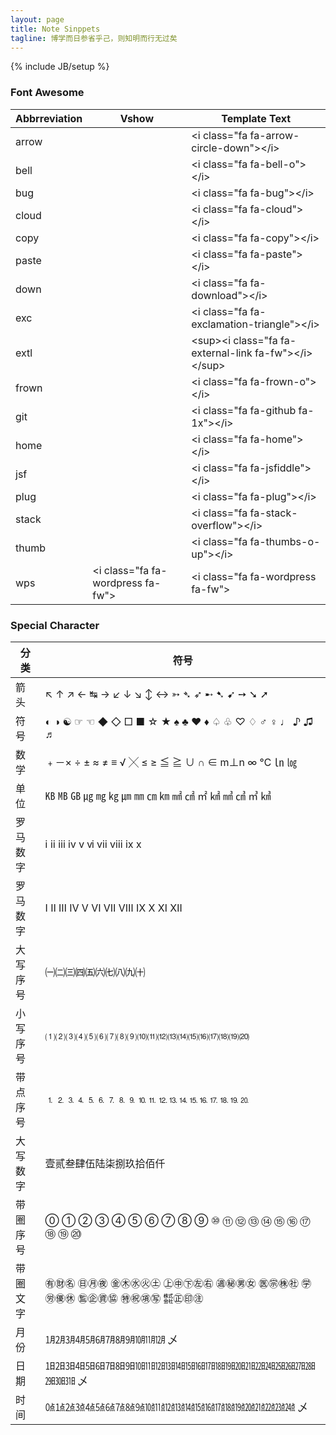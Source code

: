 ```yaml
---
layout: page
title: Note Sinppets
tagline: 博学而日参省乎己，则知明而行无过矣
---
```

{% include JB/setup %}

### Font Awesome

|Abbrreviation|Vshow|Template Text|
|----|----|----|
|arrow	|<i class="fa fa-arrow-circle-down"></i>|&lt;i class="fa fa-arrow-circle-down">&lt;/i>|
|bell	|<i class="fa fa-bell-o"></i>|&lt;i class="fa fa-bell-o">&lt;/i>|
|bug	|<i class="fa fa-bug"></i>|&lt;i class="fa fa-bug">&lt;/i>|
|cloud	|<i class="fa fa-cloud"></i>|&lt;i class="fa fa-cloud">&lt;/i>|
|copy	|<i class="fa fa-copy"></i>|&lt;i class="fa fa-copy">&lt;/i>|
|paste	|<i class="fa fa-paste"></i>|&lt;i class="fa fa-paste">&lt;/i>|
|down 	|<i class="fa fa-download"></i>|&lt;i class="fa fa-download">&lt;/i>|
|exc	|<i class="fa fa-exclamation-triangle"></i>|&lt;i class="fa fa-exclamation-triangle">&lt;/i>|
|extl 	|<sup><i class="fa fa-external-link fa-fw"></i></sup>|&lt;sup>&lt;i class="fa fa-external-link fa-fw">&lt;/i>&lt;/sup>|
|frown  |<i class="fa fa-frown-o"></i>|&lt;i class="fa fa-frown-o">&lt;/i>|
|git 	|<i class="fa fa-github fa-1x"></i>|&lt;i class="fa fa-github fa-1x">&lt;/i>|
|home	|<i class="fa fa-home"></i>|&lt;i class="fa fa-home">&lt;/i>|
|jsf	|	<i class="fa fa-jsfiddle"></i>|&lt;i class="fa fa-jsfiddle">&lt;/i>|
|plug	|<i class="fa fa-plug"></i>|&lt;i class="fa fa-plug">&lt;/i>|
|stack	|<i class="fa fa-stack-overflow"></i>|&lt;i class="fa fa-stack-overflow">&lt;/i>|
|thumb	|<i class="fa fa-thumbs-o-up"></i>|&lt;i class="fa fa-thumbs-o-up">&lt;/i>|
|wps |&lt;i class="fa fa-wordpress fa-fw"></i> | &lt;i class="fa fa-wordpress fa-fw"></i>|

### Special Character

|分类|符号|
|----|----|
|箭头|↖ ↑ ↗ ← ↹ → ↙ ↓ ↘ ↕ ↔ ➳ ➴ ➶ ➸ ➷ ➹ ➙ ➘ ➚|
|符号|◐ ◑ ☯ ☞ ☜ ◆ ◇ □ ■ ☆ ★ ♠ ♣ ♥ ♦ ♤ ♧ ♡ ♢ ♂ ♀ ♩ ♪ ♫ ♬|
|数学|﹢－× ÷ ± ≈ ≠ ≡ √ ╳ ≤ ≥ ≦ ≧ ∪ ∩ ∈ m⊥n ∞ ℃ ㏑ ㏒|
|单位|㎅ ㎆ ㎇ ㎍ ㎎ ㎏ ㎛ ㎜ ㎝ ㎞ ㎟ ㎠ ㎡ ㎢ ㎣ ㎤ ㎥ ㎦|
|罗马数字|ⅰ ⅱ ⅲ ⅳ ⅴ ⅵ ⅶ ⅷ ⅸ ⅹ|
|罗马数字|Ⅰ Ⅱ Ⅲ Ⅳ Ⅴ Ⅵ Ⅶ Ⅷ Ⅸ Ⅹ Ⅺ Ⅻ|
|大写序号|㈠㈡㈢㈣㈤㈥㈦㈧㈨㈩|
|小写序号|⑴⑵⑶⑷⑸⑹⑺⑻⑼⑽⑾⑿⒀⒁⒂⒃⒄⒅⒆⒇|
|带点序号|⒈⒉⒊⒋⒌⒍⒎⒏⒐⒑⒒⒓⒔⒕⒖⒗⒘⒙⒚⒛|
|大写数字|壹贰叁肆伍陆柒捌玖拾佰仟|
|带圈序号|⓪ ① ② ③ ④ ⑤ ⑥ ⑦ ⑧ ⑨ ⑩ ⑪ ⑫ ⑬ ⑭ ⑮ ⑯ ⑰ ⑱ ⑲ ⑳|
|带圈文字|㊒㊖㊔ ㊐㊊㊰ ㊎㊍㊌㊋㊏ ㊤㊥㊦㊧㊨ ㊜㊙㊚㊛ ㊩㊪㊑㊓ ㊫㊘㊝㊡ ㊬㊭㊮㊯ ㊕㊗㊠㊢ ㍿㊣㊞㊟|
|月份|㋀㋁㋂㋃㋄㋅㋆㋇㋈㋉㋊㋋ 乄|
|日期|㏠㏡㏢㏣㏤㏥㏦㏧㏨㏩㏪㏫㏬㏭㏮㏯㏰㏱㏲㏳㏴㏵㏷㏸㏹㏺㏻㏼㏽㏾ 乄|
|时间|㍘㍙㍚㍛㍜㍝㍞㍟㍠㍡㍢㍣㍤㍥㍦㍧㍨㍩㍪㍫㍬㍭㍮㍯㍰ 乄|
